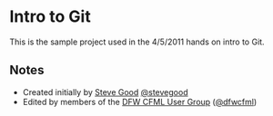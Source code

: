 # Intro to Git

This is the sample project used in the 4/5/2011 hands on intro to Git.

## Notes

- Created initially by [Steve Good](http://stevegood.org/) [@stevegood](http://github.com/stevegood)
- Edited by members of the [DFW CFML User Group](http://dfwcfml.org/) ([@dfwcfml](http://github.com/dfwcfml))